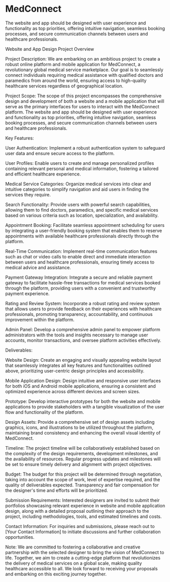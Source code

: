 # MedConnect
The website and app should be designed with user experience and functionality as top priorities, offering intuitive navigation, seamless booking processes, and secure communication channels between users and healthcare professionals.


Website and App Design Project Overview

Project Description:
We are embarking on an ambitious project to create a robust online platform and mobile application for MedConnect, a revolutionary global medical service marketplace. Our goal is to seamlessly connect individuals requiring medical assistance with qualified doctors and paramedics from around the world, ensuring access to high-quality healthcare services regardless of geographical location.

Project Scope:
The scope of this project encompasses the comprehensive design and development of both a website and a mobile application that will serve as the primary interfaces for users to interact with the MedConnect platform. The website and app should be designed with user experience and functionality as top priorities, offering intuitive navigation, seamless booking processes, and secure communication channels between users and healthcare professionals.

Key Features:

User Authentication: Implement a robust authentication system to safeguard user data and ensure secure access to the platform.

User Profiles: Enable users to create and manage personalized profiles containing relevant personal and medical information, fostering a tailored and efficient healthcare experience.

Medical Service Categories: Organize medical services into clear and intuitive categories to simplify navigation and aid users in finding the services they require.

Search Functionality: Provide users with powerful search capabilities, allowing them to find doctors, paramedics, and specific medical services based on various criteria such as location, specialization, and availability.

Appointment Booking: Facilitate seamless appointment scheduling for users by integrating a user-friendly booking system that enables them to reserve appointments with available healthcare professionals directly through the platform.

Real-Time Communication: Implement real-time communication features such as chat or video calls to enable direct and immediate interaction between users and healthcare professionals, ensuring timely access to medical advice and assistance.

Payment Gateway Integration: Integrate a secure and reliable payment gateway to facilitate hassle-free transactions for medical services booked through the platform, providing users with a convenient and trustworthy payment experience.

Rating and Review System: Incorporate a robust rating and review system that allows users to provide feedback on their experiences with healthcare professionals, promoting transparency, accountability, and continuous improvement within the platform.

Admin Panel: Develop a comprehensive admin panel to empower platform administrators with the tools and insights necessary to manage user accounts, monitor transactions, and oversee platform activities effectively.

Deliverables:

Website Design: Create an engaging and visually appealing website layout that seamlessly integrates all key features and functionalities outlined above, prioritizing user-centric design principles and accessibility.

Mobile Application Design: Design intuitive and responsive user interfaces for both iOS and Android mobile applications, ensuring a consistent and optimized experience across different devices and screen sizes.

Prototype: Develop interactive prototypes for both the website and mobile applications to provide stakeholders with a tangible visualization of the user flow and functionality of the platform.

Design Assets: Provide a comprehensive set of design assets including graphics, icons, and illustrations to be utilized throughout the platform, maintaining brand consistency and enhancing the overall visual identity of MedConnect.

Timeline:
The project timeline will be collaboratively established based on the complexity of the design requirements, development milestones, and the availability of resources. Regular progress updates and milestones will be set to ensure timely delivery and alignment with project objectives.

Budget:
The budget for this project will be determined through negotiation, taking into account the scope of work, level of expertise required, and the quality of deliverables expected. Transparency and fair compensation for the designer's time and efforts will be prioritized.

Submission Requirements:
Interested designers are invited to submit their portfolios showcasing relevant experience in website and mobile application design, along with a detailed proposal outlining their approach to the project, including methodologies, tools, and estimated timelines and costs.

Contact Information:
For inquiries and submissions, please reach out to [Your Contact Information] to initiate discussions and further collaboration opportunities.


Note:
We are committed to fostering a collaborative and creative partnership with the selected designer to bring the vision of MedConnect to life. Together, we aim to create a cutting-edge platform that revolutionizes the delivery of medical services on a global scale, making quality healthcare accessible to all. We look forward to receiving your proposals and embarking on this exciting journey together.


